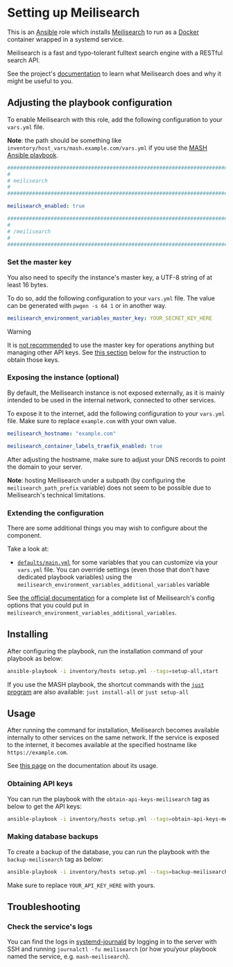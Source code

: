 <!--
SPDX-FileCopyrightText: 2020 - 2024 MDAD project contributors
SPDX-FileCopyrightText: 2020 - 2024 Slavi Pantaleev
SPDX-FileCopyrightText: 2020 Aaron Raimist
SPDX-FileCopyrightText: 2020 Chris van Dijk
SPDX-FileCopyrightText: 2020 Dominik Zajac
SPDX-FileCopyrightText: 2020 Mickaël Cornière
SPDX-FileCopyrightText: 2022 François Darveau
SPDX-FileCopyrightText: 2022 Julian Foad
SPDX-FileCopyrightText: 2022 Warren Bailey
SPDX-FileCopyrightText: 2023 Antonis Christofides
SPDX-FileCopyrightText: 2023 Felix Stupp
SPDX-FileCopyrightText: 2023 Julian-Samuel Gebühr
SPDX-FileCopyrightText: 2023 Pierre 'McFly' Marty
SPDX-FileCopyrightText: 2024 Thomas Miceli
SPDX-FileCopyrightText: 2024 - 2025 Suguru Hirahara

SPDX-License-Identifier: AGPL-3.0-or-later
-->

# Setting up Meilisearch

This is an [Ansible](https://www.ansible.com/) role which installs [Meilisearch](https://www.meilisearch.com) to run as a [Docker](https://www.docker.com/) container wrapped in a systemd service.

Meilisearch is a fast and typo-tolerant fulltext search engine with a RESTful search API.

See the project's [documentation](https://www.meilisearch.com/docs/learn/self_hosted/getting_started_with_self_hosted_meilisearch) to learn what Meilisearch does and why it might be useful to you.

## Adjusting the playbook configuration

To enable Meilisearch with this role, add the following configuration to your `vars.yml` file.

**Note**: the path should be something like `inventory/host_vars/mash.example.com/vars.yml` if you use the [MASH Ansible playbook](https://github.com/mother-of-all-self-hosting/mash-playbook).

```yaml
########################################################################
#                                                                      #
# meilisearch                                                          #
#                                                                      #
########################################################################

meilisearch_enabled: true

########################################################################
#                                                                      #
# /meilisearch                                                         #
#                                                                      #
########################################################################
```

### Set the master key

You also need to specify the instance's master key, a UTF-8 string of at least 16 bytes.

To do so, add the following configuration to your `vars.yml` file. The value can be generated with `pwgen -s 64 1` or in another way.

```yaml
meilisearch_environment_variables_master_key: YOUR_SECRET_KEY_HERE
```

>[!WARNING]
> It is [not recommended](https://www.meilisearch.com/docs/learn/security/basic_security) to use the master key for operations anything but managing other API keys. See [this section](#obtaining-api-keys) below for the instruction to obtain those keys.

### Exposing the instance (optional)

By default, the Meilisearch instance is not exposed externally, as it is mainly intended to be used in the internal network, connected to other services.

To expose it to the internet, add the following configuration to your `vars.yml` file. Make sure to replace `example.com` with your own value.

```yaml
meilisearch_hostname: "example.com"

meilisearch_container_labels_traefik_enabled: true
```

After adjusting the hostname, make sure to adjust your DNS records to point the domain to your server.

**Note**: hosting Meilisearch under a subpath (by configuring the `meilisearch_path_prefix` variable) does not seem to be possible due to Meilisearch's technical limitations.

### Extending the configuration

There are some additional things you may wish to configure about the component.

Take a look at:

- [`defaults/main.yml`](../defaults/main.yml) for some variables that you can customize via your `vars.yml` file. You can override settings (even those that don't have dedicated playbook variables) using the `meilisearch_environment_variables_additional_variables` variable

See [the official documentation](https://www.meilisearch.com/docs/learn/self_hosted/configure_meilisearch_at_launch) for a complete list of Meilisearch's config options that you could put in `meilisearch_environment_variables_additional_variables`.

## Installing

After configuring the playbook, run the installation command of your playbook as below:

```sh
ansible-playbook -i inventory/hosts setup.yml --tags=setup-all,start
```

If you use the MASH playbook, the shortcut commands with the [`just` program](https://github.com/mother-of-all-self-hosting/mash-playbook/blob/main/docs/just.md) are also available: `just install-all` or `just setup-all`

## Usage

After running the command for installation, Meilisearch becomes available internally to other services on the same network. If the service is exposed to the internet, it becomes available at the specified hostname like `https://example.com`.

See [this page](https://www.meilisearch.com/docs/learn/getting_started/what_is_meilisearch) on the documentation about its usage.

### Obtaining API keys

You can run the playbook with the `obtain-api-keys-meilisearch` tag as below to get the API keys:

```sh
ansible-playbook -i inventory/hosts setup.yml --tags=obtain-api-keys-meilisearch
```

### Making database backups

To create a backup of the database, you can run the playbook with the `backup-meilisearch` tag as below:

```sh
ansible-playbook -i inventory/hosts setup.yml --tags=backup-meilisearch -e api_key=YOUR_API_KEY_HERE
```

Make sure to replace `YOUR_API_KEY_HERE` with yours.

## Troubleshooting

### Check the service's logs

You can find the logs in [systemd-journald](https://www.freedesktop.org/software/systemd/man/systemd-journald.service.html) by logging in to the server with SSH and running `journalctl -fu meilisearch` (or how you/your playbook named the service, e.g. `mash-meilisearch`).
